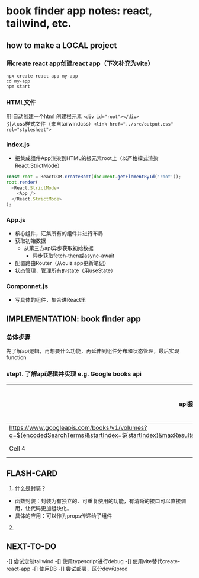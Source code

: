 # book finder app notes: react, tailwind, etc.
## how to make a LOCAL project

### 用create react app创建react app（下次补充为vite）
```javascirpt
npx create-react-app my-app
cd my-app
npm start
```

### HTML文件
用!自动创建一个html
创建根元素 `<div id="root"></div>`  
引入css样式文件（来自tailwindcss）`<link href="../src/output.css" rel="stylesheet">`

### index.js
- 把集成组件App渲染到HTML的根元素root上（以严格模式渲染React.StrictMode）
```javascript
const root = ReactDOM.createRoot(document.getElementById('root'));
root.render(
  <React.StrictMode>
    <App />
  </React.StrictMode>
);
```

### App.js
- 核心组件，汇集所有的组件并进行布局
- 获取初始数据
  - 从第三方api异步获取初始数据
    - 异步获取fetch-then或async-await
- 配置路由Router（从quiz app更新笔记）
- 状态管理，管理所有的state（用useState）

### Componnet.js
- 写具体的组件，集合进React里


## IMPLEMENTATION: book finder app
### 总体步骤
先了解api逻辑，再想要什么功能，再延伸到组件分布和状态管理，最后实现function

### step1. 了解api逻辑并实现 e.g. Google books api
| api接口 | 实现api接口的对应function | 状态管理 |
|----------|---------------|----------|
| https://www.googleapis.com/books/v1/volumes?q=${encodedSearchTerms}&startIndex=${startIndex}&maxResults=${maxResultsPerPage}&key=${API_KEY}${ifSelectLanguage}   |
| Cell 4   | Cell 5   | Cell 6   |



## FLASH-CARD
1. 什么是封装？
- 函数封装：封装为有独立的、可重复使用的功能，有清晰的接口可以直接调用，让代码更加组块化。
- 具体的应用：可以作为props传递给子组件

2. 

## NEXT-TO-DO
-[] 尝试定制tailwind
-[] 使用typescript进行debug
-[] 使用vite替代create-react-app
-[] 使用DB
-[] 尝试部署，区分dev和prod